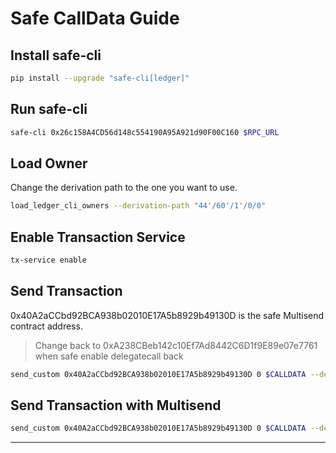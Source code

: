 # Safe CallData Guide

## Install safe-cli

```bash
pip install --upgrade "safe-cli[ledger]"
```

## Run safe-cli

```bash
safe-cli 0x26c158A4CD56d148c554190A95A921d90F00C160 $RPC_URL
```

## Load Owner


Change the derivation path to the one you want to use.

```bash
load_ledger_cli_owners --derivation-path "44'/60'/1'/0/0"
```

## Enable Transaction Service

```bash
tx-service enable
```

## Send Transaction


0x40A2aCCbd92BCA938b02010E17A5b8929b49130D is the safe Multisend contract address.
> Change back to 0xA238CBeb142c10Ef7Ad8442C6D1f9E89e07e7761 when safe enable delegatecall back


```bash
send_custom 0x40A2aCCbd92BCA938b02010E17A5b8929b49130D 0 $CALLDATA --delegate
```

## Send Transaction with Multisend

```bash
send_custom 0x40A2aCCbd92BCA938b02010E17A5b8929b49130D 0 $CALLDATA --delegate
```




****